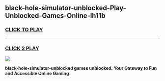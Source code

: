 
## black-hole-simulator-unblocked-Play-Unblocked-Games-Online-lh11b
<h3>
<a href="https://premium76.site?title=black-hole-simulator-unblocked&ref=25A">CLICK TO PLAY</a></h3>
<hr>

<h3>
<a href="https://premium76.site?title=black-hole-simulator-unblocked&ref=25A">CLICK 2 PLAY</a>
  
</h3>

<a href="https://premium76.site?title=black-hole-simulator-unblocked&ref=25A"><img src="https://clearcache.store/games.png"></a>


**black-hole-simulator-unblocked games unblocked: Your Gateway to Fun and Accessible Online Gaming**
